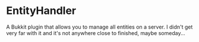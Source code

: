# EntityHandler
A Bukkit plugin that allows you to manage all entities on a server. I didn't get very far with it and it's not anywhere close to finished, maybe someday...